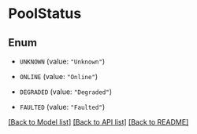# PoolStatus

## Enum


* `UNKNOWN` (value: `"Unknown"`)

* `ONLINE` (value: `"Online"`)

* `DEGRADED` (value: `"Degraded"`)

* `FAULTED` (value: `"Faulted"`)


[[Back to Model list]](../README.md#documentation-for-models) [[Back to API list]](../README.md#documentation-for-api-endpoints) [[Back to README]](../README.md)


